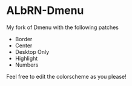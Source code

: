 # ALbRN-Dmenu
My fork of Dmenu with the following patches
- Border
- Center
- Desktop Only
- Highlight
- Numbers

Feel free to edit the colorscheme as you please!
